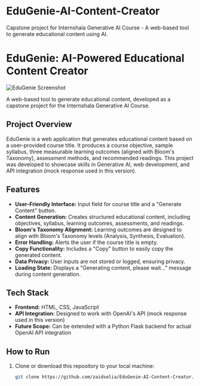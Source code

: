 # EduGenie-AI-Content-Creator
Capstone project for Internshala Generative AI Course - A web-based tool to generate educational content using AI.
# EduGenie: AI-Powered Educational Content Creator

![EduGenie Screenshot](edugenie_screenshot.png)

A web-based tool to generate educational content, developed as a capstone project for the Internshala Generative AI Course.

## Project Overview
EduGenie is a web application that generates educational content based on a user-provided course title. It produces a course objective, sample syllabus, three measurable learning outcomes (aligned with Bloom's Taxonomy), assessment methods, and recommended readings. This project was developed to showcase skills in Generative AI, web development, and API integration (mock response used in this version).

## Features
- **User-Friendly Interface:** Input field for course title and a "Generate Content" button.
- **Content Generation:** Creates structured educational content, including objectives, syllabus, learning outcomes, assessments, and readings.
- **Bloom's Taxonomy Alignment:** Learning outcomes are designed to align with Bloom's Taxonomy levels (Analysis, Synthesis, Evaluation).
- **Error Handling:** Alerts the user if the course title is empty.
- **Copy Functionality:** Includes a "Copy" button to easily copy the generated content.
- **Data Privacy:** User inputs are not stored or logged, ensuring privacy.
- **Loading State:** Displays a "Generating content, please wait..." message during content generation.

## Tech Stack
- **Frontend:** HTML, CSS, JavaScript
- **API Integration:** Designed to work with OpenAI's API (mock response used in this version)
- **Future Scope:** Can be extended with a Python Flask backend for actual OpenAI API integration

## How to Run
1. Clone or download this repository to your local machine:
   ```bash
   git clone https://github.com/zaidselia/EduGenie-AI-Content-Creator.git
